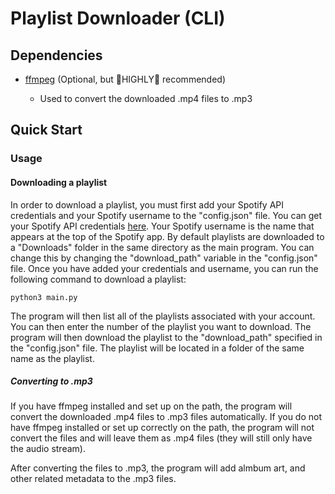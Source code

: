 # Playlist Downloader (CLI)

## Dependencies

-   [ffmpeg](https://ffmpeg.org/) (Optional, but 🔴HIGHLY🔴 recommended)

    -   Used to convert the downloaded .mp4 files to .mp3

## Quick Start

### Usage

#### Downloading a playlist

In order to download a playlist, you must first add your Spotify API credentials and your Spotify username to the "config.json" file. You can get your Spotify API credentials [here](https://developer.spotify.com/dashboard/applications). Your Spotify username is the name that appears at the top of the Spotify app. By default playlists are downloaded to a "Downloads" folder in the same directory as the main program. You can change this by changing the "download_path" variable in the "config.json" file. Once you have added your credentials and username, you can run the following command to download a playlist:

`python3 main.py`

The program will then list all of the playlists associated with your account. You can then enter the number of the playlist you want to download. The program will then download the playlist to the "download_path" specified in the "config.json" file. The playlist will be located in a folder of the same name as the playlist.

##### Converting to .mp3

If you have ffmpeg installed and set up on the path, the program will convert the downloaded .mp4 files to .mp3 files automatically. If you do not have ffmpeg installed or set up correctly on the path, the program will not convert the files and will leave them as .mp4 files (they will still only have the audio stream).

After converting the files to .mp3, the program will add almbum art, and other related metadata to the .mp3 files.
